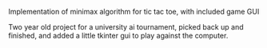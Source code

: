 Implementation of minimax algorithm for tic tac toe, with included game GUI

Two year old project for a university ai tournament, picked back up and finished, and added a little tkinter gui to play against the computer.
